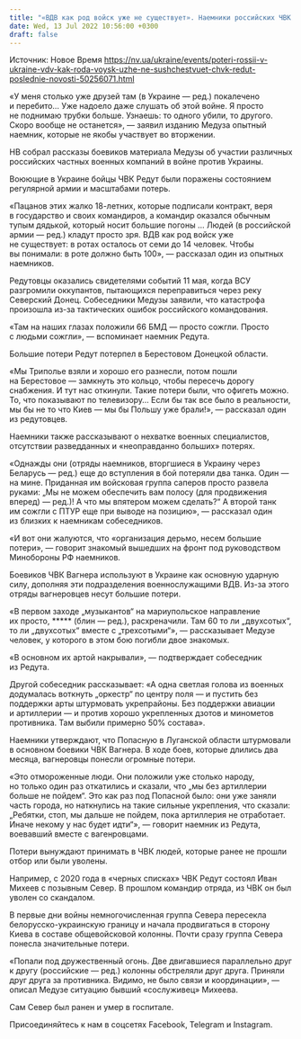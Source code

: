 ```yaml
---
title: "«ВДВ как род войск уже не существует». Наемники российских ЧВК рассказали о катастрофических масштабах потерь РФ на войне против Украины"
date: Wed, 13 Jul 2022 10:56:00 +0300
draft: false
---
```

Источник: Новое Время https://nv.ua/ukraine/events/poteri-rossii-v-ukraine-vdv-kak-roda-voysk-uzhe-ne-sushchestvuet-chvk-redut-poslednie-novosti-50256071.html


«У меня столько уже друзей там (в Украине — ред.) покалечено и перебито… Уже надоело даже слушать об этой войне. Я просто не поднимаю трубки больше. Узнаешь: то одного убили, то другого. Скоро вообще не останется», — заявил изданию Медуза опытный наемник, которые не якобы участвует во вторжении.

НВ собрал рассказы боевиков материала Медузы об участии различных российских частных военных компаний в войне против Украины.

Воюющие в Украине бойцы ЧВК Редут были поражены состоянием регулярной армии и масштабами потерь.

«Пацанов этих жалко 18-летних, которые подписали контракт, веря в государство и своих командиров, а командир оказался обычным тупым дядькой, который носит большие погоны … Людей (в российской армии — ред.) кладут просто зря. ВДВ как род войск уже не существует: в ротах осталось от семи до 14 человек. Чтобы вы понимали: в роте должно быть 100», — рассказал один из опытных наемников.

Редутовцы оказались свидетелями событий 11 мая, когда ВСУ разгромили оккупантов, пытающихся переправиться через реку Северский Донец. Собеседники Медузы заявили, что катастрофа произошла из-за тактических ошибок российского командования.

«Там на наших глазах положили 66 БМД — просто сожгли. Просто с людьми сожгли», — вспоминает наемник Редута.

Большие потери Редут потерпел в Берестовом Донецкой области.

«Мы Триполье взяли и хорошо его разнесли, потом пошли на Берестовое — замкнуть это кольцо, чтобы пересечь дорогу снабжения. И тут нас откинули. Такие потери были, что офигеть можно. То, что показывают по телевизору… Если бы так все было в реальности, мы бы не то что Киев — мы бы Польшу уже брали!», — рассказал один из редутовцев.

Наемники также рассказывают о нехватке военных специалистов, отсутствии разведданных и «неоправданно больших» потерях.

«Однажды они (отряды наемников, вторгшиеся в Украину через Беларусь — ред.) еще до вступления в бой потеряли два танка. Один — на мине. Приданная им войсковая группа саперов просто развела руками: „Мы не можем обеспечить вам полосу (для продвижения вперед) — ред.)! А что мы впятером можем сделать?“ А второй танк им сожгли с ПТУР еще при выводе на позицию», — рассказал один из близких к наемникам собеседников.

«И вот они жалуются, что «организация дерьмо, несем большие потери», — говорит знакомый вышедших на фронт под руководством Минобороны РФ наемников.

Боевиков ЧВК Вагнера используют в Украине как основную ударную силу, дополняя эти подразделения военнослужащими ВДВ. Из-за этого отряды вагнеровцев несут большие потери.

«В первом заходе „музыкантов“ на мариупольское направление их просто, ***** (блин — ред.), расхреначили. Там 60 то ли „двухсотых“, то ли „двухсотых“ вместе с „трехсотыми“», — рассказывает Медузе человек, у которого в этом бою погибли двое знакомых.

«В основном их артой накрывали», — подтверждает собеседник из Редута.

Другой собеседник рассказывает: «А одна светлая голова из военных додумалась воткнуть „оркестр“ по центру поля — и пустить без поддержки арты штурмовать укрепрайоны. Без поддержки авиации и артиллерии — и против хорошо укрепленных дзотов и минометов противника. Там выбили примерно 50% состава».

Наемники утверждают, что Попасную в Луганской области штурмовали в основном боевики ЧВК Вагнера. В ходе боев, которые длились два месяца, вагнеровцы понесли огромные потери.

«Это отмороженные люди. Они положили уже столько народу, но только один раз откатились и сказали, что „мы без артиллерии больше не пойдем“. Это как раз под Попасной было: они уже заняли часть города, но наткнулись на такие сильные укрепления, что сказали: „Ребятки, стоп, мы дальше не пойдем, пока артиллерия не отработает. Иначе некому у нас будет идти“», — говорит наемник из Редута, воевавший вместе с вагенровцами.

Потери вынуждают принимать в ЧВК людей, которые ранее не прошли отбор или были уволены.

Например, с 2020 года в «черных списках» ЧВК Редут состоял Иван Михеев с позывным Север. В прошлом командир отряда, из ЧВК он был уволен со скандалом.

В первые дни войны немногочисленная группа Севера пересекла белорусско-украинскую границу и начала продвигаться в сторону Киева в составе общевойсковой колонны. Почти сразу группа Севера понесла значительные потери.

«Попали под дружественный огонь. Две двигавшиеся параллельно друг к другу (российские — ред.) колонны обстреляли друг друга. Приняли друг друга за противника. Видимо, не было связи и координации», — описал Медузе ситуацию бывший «сослуживец» Михеева.

Сам Север был ранен и умер в госпитале.

Присоединяйтесь к нам в соцсетях Facebook, Telegram и Instagram.
